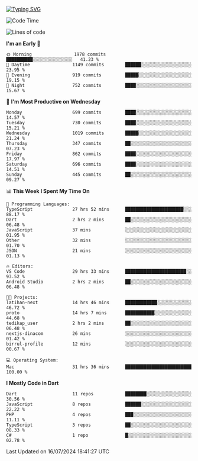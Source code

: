 
<a href="https://git.io/typing-svg"><img src="https://readme-typing-svg.demolab.com?font=Source+Code+Pro&pause=1000&random=false&width=435&lines=Hey+%F0%9F%A5%B6+iam+Yaskraz" alt="Typing SVG" /></a>
<!--START_SECTION:waka-->
![Code Time](http://img.shields.io/badge/Code%20Time-302%20hrs%2022%20mins-blue)

![Lines of code](https://img.shields.io/badge/From%20Hello%20World%20I%27ve%20Written-2.1%20million%20lines%20of%20code-blue)

**I'm an Early 🐤** 

```text
🌞 Morning                1978 commits        ██████████░░░░░░░░░░░░░░░   41.23 % 
🌆 Daytime                1149 commits        ██████░░░░░░░░░░░░░░░░░░░   23.95 % 
🌃 Evening                919 commits         █████░░░░░░░░░░░░░░░░░░░░   19.15 % 
🌙 Night                  752 commits         ████░░░░░░░░░░░░░░░░░░░░░   15.67 % 
```
📅 **I'm Most Productive on Wednesday** 

```text
Monday                   699 commits         ████░░░░░░░░░░░░░░░░░░░░░   14.57 % 
Tuesday                  730 commits         ████░░░░░░░░░░░░░░░░░░░░░   15.21 % 
Wednesday                1019 commits        █████░░░░░░░░░░░░░░░░░░░░   21.24 % 
Thursday                 347 commits         ██░░░░░░░░░░░░░░░░░░░░░░░   07.23 % 
Friday                   862 commits         ████░░░░░░░░░░░░░░░░░░░░░   17.97 % 
Saturday                 696 commits         ████░░░░░░░░░░░░░░░░░░░░░   14.51 % 
Sunday                   445 commits         ██░░░░░░░░░░░░░░░░░░░░░░░   09.27 % 
```


📊 **This Week I Spent My Time On** 

```text
💬 Programming Languages: 
TypeScript               27 hrs 52 mins      ██████████████████████░░░   88.17 % 
Dart                     2 hrs 2 mins        ██░░░░░░░░░░░░░░░░░░░░░░░   06.48 % 
JavaScript               37 mins             ░░░░░░░░░░░░░░░░░░░░░░░░░   01.95 % 
Other                    32 mins             ░░░░░░░░░░░░░░░░░░░░░░░░░   01.70 % 
JSON                     21 mins             ░░░░░░░░░░░░░░░░░░░░░░░░░   01.13 % 

🔥 Editors: 
VS Code                  29 hrs 33 mins      ███████████████████████░░   93.52 % 
Android Studio           2 hrs 2 mins        ██░░░░░░░░░░░░░░░░░░░░░░░   06.48 % 

🐱‍💻 Projects: 
latihan-next             14 hrs 46 mins      ████████████░░░░░░░░░░░░░   46.72 % 
proto                    14 hrs 7 mins       ███████████░░░░░░░░░░░░░░   44.68 % 
tedikap_user             2 hrs 2 mins        ██░░░░░░░░░░░░░░░░░░░░░░░   06.48 % 
nextjs-dinacom           26 mins             ░░░░░░░░░░░░░░░░░░░░░░░░░   01.42 % 
birrul-profile           12 mins             ░░░░░░░░░░░░░░░░░░░░░░░░░   00.67 % 

💻 Operating System: 
Mac                      31 hrs 36 mins      █████████████████████████   100.00 % 
```

**I Mostly Code in Dart** 

```text
Dart                     11 repos            ████████░░░░░░░░░░░░░░░░░   30.56 % 
JavaScript               8 repos             ██████░░░░░░░░░░░░░░░░░░░   22.22 % 
PHP                      4 repos             ███░░░░░░░░░░░░░░░░░░░░░░   11.11 % 
TypeScript               3 repos             ██░░░░░░░░░░░░░░░░░░░░░░░   08.33 % 
C#                       1 repo              █░░░░░░░░░░░░░░░░░░░░░░░░   02.78 % 
```




 Last Updated on 16/07/2024 18:41:27 UTC
<!--END_SECTION:waka-->
